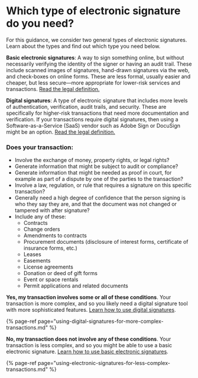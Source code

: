 # Which type of electronic signature do you need?

For this guidance, we consider two general types of electronic signatures. Learn about the types and find out which type you need below.

**Basic electronic signatures**: A way to sign something online, but without necessarily verifying the identity of the signer or having an audit trail. These include scanned images of signatures, hand-drawn signatures via the web, and check-boxes on online forms. These are less formal, usually easier and cheaper, but less secure—more appropriate for lower-risk services and transactions. [Read the legal definition.](../definitions.md#electronic-signature)

**Digital signatures**: A type of electronic signature that includes more levels of authentication, verification, audit trails, and security. These are specifically for higher-risk transactions that need more documentation and verification. If your transactions require digital signatures, then using a Software-as-a-Service \(SaaS\) vendor such as Adobe Sign or DocuSign might be an option. [Read the legal definition.](../definitions.md#digital-signature) 

### Does your transaction:

* Involve the exchange of money, property rights, or legal rights?
* Generate information that might be subject to audit or compliance?
* Generate information that might be needed as proof in court, for example as part of a dispute by one of the parties to the transaction?
* Involve a law, regulation, or rule that requires a signature on this specific transaction?
* Generally need a high degree of confidence that the person signing is who they say they are, and that the document was not changed or tampered with after signature?
* Include any of these:
  * Contracts    
  * Change orders   
  * Amendments to contracts 
  * Procurement documents \(disclosure of interest forms, certificate of insurance forms, etc.\) 
  * Leases 
  * Easements 
  * License agreements 
  * Donation or deed of gift forms 
  * Event or space rentals 
  * Permit applications and related documents 

**Yes, my transaction involves some or all of these conditions**. Your transaction is more complex, and so you likely need a digital signature tool with more sophisticated features. [Learn how to use digital signatures](using-digital-signatures-for-more-complex-transactions.md).

{% page-ref page="using-digital-signatures-for-more-complex-transactions.md" %}

**No, my transaction does not involve any of these conditions**. Your transaction is less complex, and so you might be able to use a basic electronic signature. [Learn how to use basic electronic signatures](using-electronic-signatures-for-less-complex-transactions.md).

{% page-ref page="using-electronic-signatures-for-less-complex-transactions.md" %}

